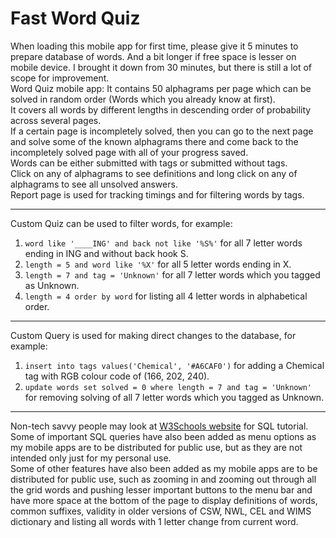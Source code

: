 # Fast Word Quiz
When loading this mobile app for first time, please give it 5 minutes to prepare database of words. And a bit longer if free space is lesser on mobile device. I brought it down from 30 minutes, but there is still a lot of scope for improvement.  
Word Quiz mobile app: It contains 50 alphagrams per page which can be solved in random order (Words which you already know at first).  
It covers all words by different lengths in descending order of probability across several pages.  
If a certain page is incompletely solved, then you can go to the next page and solve some of the known alphagrams there and come back to the incompletely solved page with all of your progress saved.  
Words can be either submitted with tags or submitted without tags.  
Click on any of alphagrams to see definitions and long click on any of alphagrams to see all unsolved answers.  
Report page is used for tracking timings and for filtering words by tags.
___
Custom Quiz can be used to filter words, for example:
1. `word like '____ING' and back not like '%S%'` for all 7 letter words ending in ING and without back hook S.
2. `length = 5 and word like '%X'` for all 5 letter words ending in X.
3. `length = 7 and tag = 'Unknown'` for all 7 letter words which you tagged as Unknown.
4. `length = 4 order by word` for listing all 4 letter words in alphabetical order.
___
Custom Query is used for making direct changes to the database, for example:
1. `insert into tags values('Chemical', '#A6CAF0')` for adding a Chemical tag with RGB colour code of (166, 202, 240).
2. `update words set solved = 0 where length = 7 and tag = 'Unknown'` for removing solving of all 7 letter words which you tagged as Unknown.
___
Non-tech savvy people may look at [W3Schools website](https://www.w3schools.com/sql/default.asp) for SQL tutorial.  
Some of important SQL queries have also been added as menu options as my mobile apps are to be distributed for public use, but as they are not intended only just for my personal use.  
Some of other features have also been added as my mobile apps are to be distributed for public use, such as zooming in and zooming out through all the grid words and pushing lesser important buttons to the menu bar and have more space at the bottom of the page to display definitions of words, common suffixes, validity in older versions of CSW, NWL, CEL and WIMS dictionary and listing all words with 1 letter change from current word.
